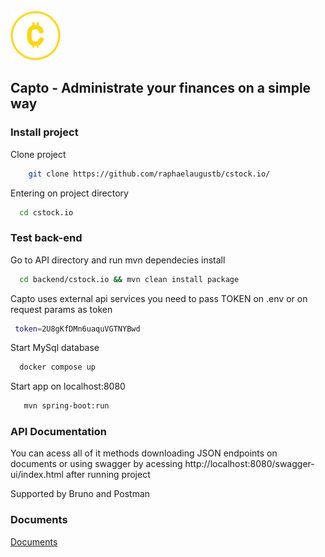 <br />
<img src="documents/images/capto-logo.png" width="80"/>


## Capto - Administrate your finances on a simple way

### Install project


 Clone project 
```bash
    git clone https://github.com/raphaelaugustb/cstock.io/
```
Entering on project directory
  ```bash
    cd cstock.io
```
### Test back-end
  Go to API directory and run mvn dependecies install
  ```bash
    cd backend/cstock.io && mvn clean install package 
```
Capto uses external api services you need to pass TOKEN on .env or on request params as token
  ```bash
   token=2U8gKfDMn6uaquVGTNYBwd
```
Start MySql database
  ```bash
    docker compose up
```
Start app on localhost:8080
 ```bash
    mvn spring-boot:run 
```
    
### API Documentation

You can acess all of it methods downloading JSON endpoints on documents or using swagger by acessing http://localhost:8080/swagger-ui/index.html after running project

Supported by Bruno and Postman


### Documents

[Documents](https://github.com/raphaelaugustb/cstock.io/tree/main/documents)

